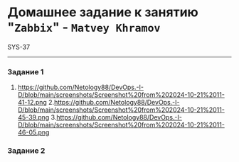 # Домашнее задание к занятию "`Zabbix`" - `Matvey Khramov`  
SYS-37

---

### Задание 1

1. https://github.com/Netology88/DevOps.-I-D/blob/main/screenshots/Screenshot%20from%202024-10-21%2011-41-12.png
2.https://github.com/Netology88/DevOps.-I-D/blob/main/screenshots/Screenshot%20from%202024-10-21%2011-45-39.png
3.https://github.com/Netology88/DevOps.-I-D/blob/main/screenshots/Screenshot%20from%202024-10-21%2011-46-05.png



### Задание 2
